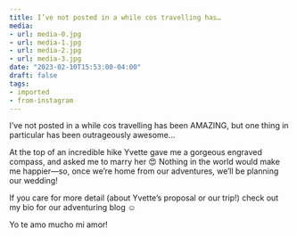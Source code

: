 ```yaml
---
title: I’ve not posted in a while cos travelling has…
media:
- url: media-0.jpg
- url: media-1.jpg
- url: media-2.jpg
- url: media-3.jpg
date: "2023-02-10T15:53:00-04:00"
draft: false
tags:
- imported
- from-instagram
---
```

I’ve not posted in a while cos travelling has been AMAZING, but one thing in particular has been outrageously awesome…

At the top of an incredible hike Yvette gave me a gorgeous engraved compass, and asked me to marry her 😍 Nothing in the world would make me happier—so, once we’re home from our adventures, we’ll be planning our wedding\!

If you care for more detail \(about Yvette’s proposal or our trip\!\) check out my bio for our adventuring blog ☺️

Yo te amo mucho mi amor\!
